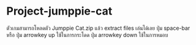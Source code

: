 # Project-jumppie-cat
  ตัวเกมสามารถโหลดตัว Jumppie Cat.zip แล้ว extract files เล่นได้เลย
ปุ่ม space-bar หรือ ปุ่ม arrowkey up ใช้ในการกระโดด
ปุ่ม arrowkey down ใช้ในการหมอบ
